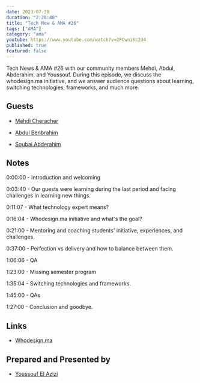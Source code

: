 ```yaml
---
date: 2023-07-30
duration: "2:28:48"
title: "Tech New & AMA #26"
tags: ["AMA"]
category: "ama"
youtube: https://www.youtube.com/watch?v=2FCwniKc2J4
published: true
featured: false
---
```


Tech News & AMA #26 with our community members Mehdi, Abdul, Abderahim, and Youssouf. During this episode, we discuss the whodesign.ma initiative, and we answer audience questions about learning, switching technologies, frameworks, and much more.

## Guests

- [Mehdi Cheracher](https://twitter.com/Mehdi_Cheracher)

- [Abdul Benbrahim](https://www.linkedin.com/in/abdulbenbrahim/)

- [Soubai Abderahim](https://twitter.com/soub4i)

## Notes

0:00:00 - Introduction and welcoming

0:03:40 - Our guests were learning during the last period and facing challenges in learning new things.

0:11:07 - What technology expert means?

0:16:04 - Whodesign.ma initiative and what's the goal?

0:21:00 - Mentoring and coaching students' initiative, experiences, and challenges.

0:37:00 - Perfection vs delivery and how to balance between them.

1:06:06 - QA

1:23:00 - Missing semester program

1:35:04 - Switching technologies and frameworks.

1:45:00 - QAs

1:27:00 - Conclusion and goodbye.

## Links

- [Whodesign.ma](https://Whodesign.ma)

## Prepared and Presented by

- [Youssouf El Azizi](https://elazizi.com)
